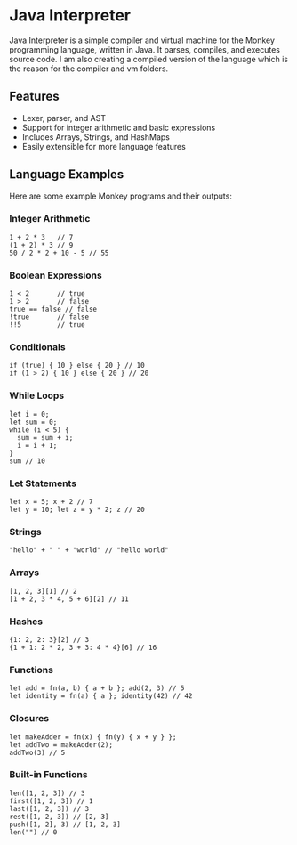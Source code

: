 # Java Interpreter

Java Interpreter is a simple compiler and virtual machine for the Monkey programming language, written in Java. It parses, compiles, and executes source code. I am also creating a compiled version of the language which is the reason for the compiler and vm folders.

## Features

- Lexer, parser, and AST
- Support for integer arithmetic and basic expressions
- Includes Arrays, Strings, and HashMaps
- Easily extensible for more language features

## Language Examples

Here are some example Monkey programs and their outputs:

### Integer Arithmetic

```monkey
1 + 2 * 3   // 7
(1 + 2) * 3 // 9
50 / 2 * 2 + 10 - 5 // 55
```

### Boolean Expressions

```monkey
1 < 2       // true
1 > 2       // false
true == false // false
!true       // false
!!5         // true
```

### Conditionals

```monkey
if (true) { 10 } else { 20 } // 10
if (1 > 2) { 10 } else { 20 } // 20
```

### While Loops

```monkey
let i = 0;
let sum = 0;
while (i < 5) {
  sum = sum + i;
  i = i + 1;
}
sum // 10
```

### Let Statements

```monkey
let x = 5; x + 2 // 7
let y = 10; let z = y * 2; z // 20
```

### Strings

```monkey
"hello" + " " + "world" // "hello world"
```

### Arrays

```monkey
[1, 2, 3][1] // 2
[1 + 2, 3 * 4, 5 + 6][2] // 11
```

### Hashes

```monkey
{1: 2, 2: 3}[2] // 3
{1 + 1: 2 * 2, 3 + 3: 4 * 4}[6] // 16
```

### Functions

```monkey
let add = fn(a, b) { a + b }; add(2, 3) // 5
let identity = fn(a) { a }; identity(42) // 42
```

### Closures

```monkey
let makeAdder = fn(x) { fn(y) { x + y } };
let addTwo = makeAdder(2);
addTwo(3) // 5
```

### Built-in Functions

```monkey
len([1, 2, 3]) // 3
first([1, 2, 3]) // 1
last([1, 2, 3]) // 3
rest([1, 2, 3]) // [2, 3]
push([1, 2], 3) // [1, 2, 3]
len("") // 0
```
